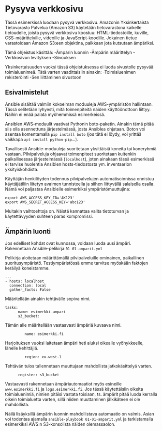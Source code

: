 # Pysyva verkkosivu

Tässä esimerkissä luodaan pysyvä verkkosivu. Amazonin Yksinkertaista Tietovarasto Palvelua (Amazon S3) käytetään tietovarastona kaikelle tietoudelle, joista pysyvä verkkosivu koostuu: HTML-tiedostoille, kuville, CSS-määrittelyille, videoille ja JavaScript-koodille. Jokainen tietue varastoidaan Amazon S3:een objektina, paikkaan jota kutsutaan ämpäriksi.

Tämä ohjeistus käsittää:
-Ämpärin luonnin
-Ämpärin määrittelyn
-Verkkosivun levityksen
-Siivouksen

Yksinkertaisuuden vuoksi tässä ohjeistuksessa ei luoda sivustolle pysyvää toimialuenimeä. Tätä varten vaadittaisiin ainakin:
-Toimialuenimen rekisteröinti
-Sen liittäminen sivustoon

## Esivalmistelut

Ansible sisältää valmiin kokoelman moduuleja AWS-ympäristön hallintaan. Tässä selitetään lyhyesti, mitä toimenpiteitä näiden käyttöönottoon liittyy. Näihin ei enää palata myöhemmissä esimerkeissä.

Ansiblen AWS-moduulit vaativat Pythonin boto-paketin. Ainakin tämä pitää siis olla asennettuna järjestelmässä, josta Ansiblea ohjataan. Boton voi asentaa komentamalla `pip install boto` (jos tätä ei löydy, voi yrittää vaikkapa `apt install python-pip`...).

Tavallisesti Ansible-moduuleja suoritetaan yksittäisiä koneita tai koneryhmiä vastaan. Pilvipalveluja ohjaavat toimenpiteet suoritetaan kuitenkin paikallisessaa järjestelmässä (`localhost`), joten ainakaan tässä esimerkissä ei tarvise huolehtia Ansiblen hosts-tiedostosta ym. inventaarion yksityiskohdista.

Käyttäjän henkilöyden todennus pilvipalvelujen automatisoinnissa onnistuu käyttäjätiliin liitetyn avaimen tunnisteella ja siihen liittyvällä salaisella osalla. Nämä voi paljastaa Ansiblelle esimerkiksi ympäristömuuttujina:
```
export AWS_ACCESS_KEY_ID='AK123'
export AWS_SECRET_ACCESS_KEY='abc123'
```
Muitakin vaihtoehtoja on. Näistä kannattaa valita tietoturvan ja käytettävyyden suhteen paras kompromissi.

## Ämpärin luonti

Jos edelliset kohdat ovat kunnossa, voidaan luoda uusi ämpäri. Rakennetaan Ansible-pelikirja `01-01-amparit.yml`

Pelikirja aloitetaan määrittämällä pilvipalveluille ominainen, paikallinen suoritusympäristö. Testiympäristössä emme tarvitse myöskään faktojen keräilyä koneistamme.
```
---
- hosts: localhost
  connection: local
  gather_facts: False
```

Määritellään ainakin tehtävälle sopiva nimi.
```
tasks:
    - name: esimerkki-ampari
      s3_bucket:
```

Tämän alle määritellään vastaavasti ämpäriä kuvaava nimi.
```
         name: esimerkki.fi
```

Harjoituksen vuoksi laitetaan ämpäri heti aluksi oikealle vyöhykkeelle, lähelle kehittäjiä.
```
         region: eu-west-1
```

Tehtävän tulos tallennetaan muuttujaan mahdollista jatkokäsittelyä varten.
```
      register: s3_bucket
```

Vastaavasti rakennetaan ämpäriautomaatiot myös esineille `www.esimerkki.fi` ja `logs.esimerkki.fi`. Jos tässä käytettäisiin oikeita toimialuenimiä, nimien pitäisi vastata toisiaan, ts. ämpärit pitää luoda kerralla oikein toimialuetta varten, sillä niiden muuttaminen jälkikäteen ei ole mahdollista.

Näilä lisäyksillä ämpärin luonnin mahdollistava automaatio on valmis. Asian voi todentaa ajamalla `ansible-playbook 01-01-amparit.yml` ja tarkistamalla esimerkiksi AWS:n S3-konsolista näiden olemassaolon.
